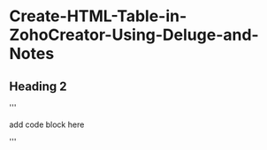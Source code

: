 # Create-HTML-Table-in-ZohoCreator-Using-Deluge-and-Notes

## Heading 2

'''

add code block here

'''
